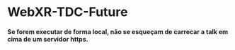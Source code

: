# WebXR-TDC-Future


#### Se forem executar de forma local, não se esqueçam de carrecar a talk em cima de um servidor https.
